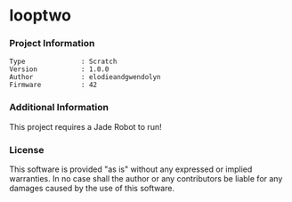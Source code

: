 looptwo
================



### Project Information
```
Type              : Scratch
Version           : 1.0.0
Author            : elodieandgwendolyn
Firmware          : 42
```

### Additional Information
This project requires a Jade Robot to run!

### License
This software is provided "as is" without any expressed or implied warranties.  In no case shall the author or any contributors be liable for any damages caused by the use of this software.

